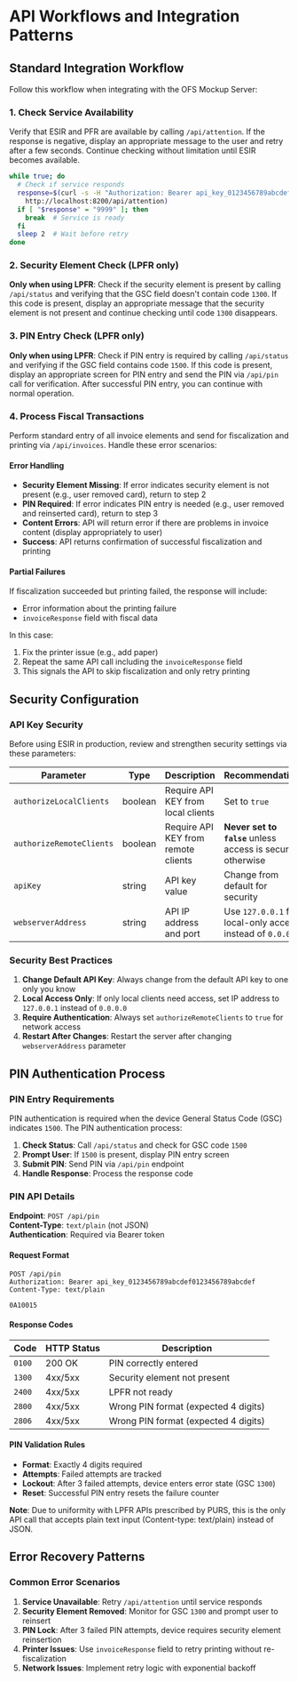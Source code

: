 # API Workflows and Integration Patterns

## Standard Integration Workflow

Follow this workflow when integrating with the OFS Mockup Server:

### 1. Check Service Availability

Verify that ESIR and PFR are available by calling `/api/attention`. If the response is negative, display an appropriate message to the user and retry after a few seconds. Continue checking without limitation until ESIR becomes available.

```bash
while true; do
  # Check if service responds
  response=$(curl -s -H "Authorization: Bearer api_key_0123456789abcdef0123456789abcdef" \
    http://localhost:8200/api/attention)
  if [ "$response" = "9999" ]; then
    break  # Service is ready
  fi
  sleep 2  # Wait before retry
done
```

### 2. Security Element Check (LPFR only)

**Only when using LPFR**: Check if the security element is present by calling `/api/status` and verifying that the GSC field doesn't contain code `1300`. If this code is present, display an appropriate message that the security element is not present and continue checking until code `1300` disappears.

### 3. PIN Entry Check (LPFR only)

**Only when using LPFR**: Check if PIN entry is required by calling `/api/status` and verifying if the GSC field contains code `1500`. If this code is present, display an appropriate screen for PIN entry and send the PIN via `/api/pin` call for verification. After successful PIN entry, you can continue with normal operation.

### 4. Process Fiscal Transactions

Perform standard entry of all invoice elements and send for fiscalization and printing via `/api/invoices`. Handle these error scenarios:

#### Error Handling

- **Security Element Missing**: If error indicates security element is not present (e.g., user removed card), return to step 2
- **PIN Required**: If error indicates PIN entry is needed (e.g., user removed and reinserted card), return to step 3
- **Content Errors**: API will return error if there are problems in invoice content (display appropriately to user)
- **Success**: API returns confirmation of successful fiscalization and printing

#### Partial Failures

If fiscalization succeeded but printing failed, the response will include:
- Error information about the printing failure
- `invoiceResponse` field with fiscal data

In this case:
1. Fix the printer issue (e.g., add paper)  
2. Repeat the same API call including the `invoiceResponse` field
3. This signals the API to skip fiscalization and only retry printing

## Security Configuration

### API Key Security

Before using ESIR in production, review and strengthen security settings via these parameters:

| Parameter | Type | Description | Recommendation |
|-----------|------|-------------|----------------|
| `authorizeLocalClients` | boolean | Require API KEY from local clients | Set to `true` |
| `authorizeRemoteClients` | boolean | Require API KEY from remote clients | **Never set to `false`** unless access is secured otherwise |
| `apiKey` | string | API key value | Change from default for security |
| `webserverAddress` | string | API IP address and port | Use `127.0.0.1` for local-only access instead of `0.0.0.0` |

### Security Best Practices

1. **Change Default API Key**: Always change from the default API key to one only you know
2. **Local Access Only**: If only local clients need access, set IP address to `127.0.0.1` instead of `0.0.0.0`
3. **Require Authentication**: Always set `authorizeRemoteClients` to `true` for network access
4. **Restart After Changes**: Restart the server after changing `webserverAddress` parameter

## PIN Authentication Process

### PIN Entry Requirements

PIN authentication is required when the device General Status Code (GSC) indicates `1500`. The PIN authentication process:

1. **Check Status**: Call `/api/status` and check for GSC code `1500`
2. **Prompt User**: If `1500` is present, display PIN entry screen
3. **Submit PIN**: Send PIN via `/api/pin` endpoint
4. **Handle Response**: Process the response code

### PIN API Details

**Endpoint**: `POST /api/pin`  
**Content-Type**: `text/plain` (not JSON)  
**Authentication**: Required via Bearer token

#### Request Format
```http
POST /api/pin
Authorization: Bearer api_key_0123456789abcdef0123456789abcdef
Content-Type: text/plain

0A10015
```

#### Response Codes

| Code | HTTP Status | Description |
|------|-------------|-------------|
| `0100` | 200 OK | PIN correctly entered |
| `1300` | 4xx/5xx | Security element not present |
| `2400` | 4xx/5xx | LPFR not ready |
| `2800` | 4xx/5xx | Wrong PIN format (expected 4 digits) |
| `2806` | 4xx/5xx | Wrong PIN format (expected 4 digits) |

#### PIN Validation Rules

- **Format**: Exactly 4 digits required
- **Attempts**: Failed attempts are tracked
- **Lockout**: After 3 failed attempts, device enters error state (GSC `1300`)
- **Reset**: Successful PIN entry resets the failure counter

**Note**: Due to uniformity with LPFR APIs prescribed by PURS, this is the only API call that accepts plain text input (Content-type: text/plain) instead of JSON.

## Error Recovery Patterns

### Common Error Scenarios

1. **Service Unavailable**: Retry `/api/attention` until service responds
2. **Security Element Removed**: Monitor for GSC `1300` and prompt user to reinsert
3. **PIN Lock**: After 3 failed PIN attempts, device requires security element reinsertion
4. **Printer Issues**: Use `invoiceResponse` field to retry printing without re-fiscalization
5. **Network Issues**: Implement retry logic with exponential backoff
